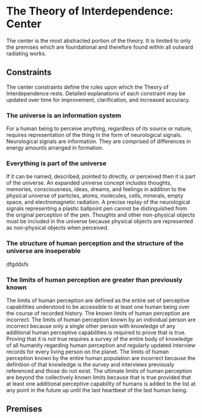 # The Theory of Interdependence: Center
The center is the most abstracted portion of the theory. It is limited to only the premises which are foundational and therefore found within all outward radiating works.

## Constraints
The center constraints define the rules upon which the Theory of Interdependence rests. Detailed explanations of each constraint may be updated over time for improvement, clarification, and increased accuracy.

### The universe is an information system
For a human being to perceive anything, regardless of its source or nature, requires representation of the thing in the form of neurological signals. Neurological signals are information. They are comprised of differences in energy amounts arranged in formation.

### Everything is part of the universe
If it can be named, described, pointed to directly, or perceived then it is part of the universe. An expanded universe concept includes thoughts, memories, consciousness, ideas, dreams, and feelings in addition to the physical universe of particles, atoms, molecules, cells, minerals, empty space, and electromagnetic radiation. A precise replay of the neurological signals representing a plastic ballpoint pen cannot be distinguished from the original perception of the pen. Thoughts and other non-physical objects must be included in the universe because physical objects are represented as non-physical objects when perceived.

### The structure of human perception and the structure of the universe are inseperable
dfgddsfs

### The limits of human perception are greater than previously known
The limits of human perception are defined as the entire set of perceptive capabilities understood to be accessible to at least one human being over the course of recorded history. The known limits of human perception are incorrect. The limits of human perception known by an individual person are incorrect because only a single other person with knowledge of any additional human perceptive capabilities is required to prove that is true. Proving that it is not true requires a survey of the entire body of knowledge of all humanity regarding human perception and regularly updated interview records for every living person on the planet. The limits of human perception known by the entire human population are incorrect because the definition of that knowledge is the survey and interviews previously referenced and those do not exist. The ultimate limits of human perception are beyond the collectively known limits because that is true provided that at least one additional perceptive capability of humans is added to the list at any point in the future up until the last heartbeat of the last human being.

## Premises
